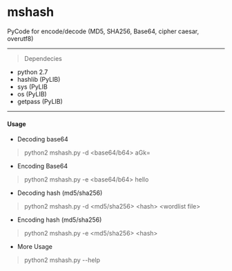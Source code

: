 # mshash
PyCode for encode/decode (MD5, SHA256, Base64, cipher caesar, overutf8)

------

> Dependecies
- python 2.7
- hashlib (PyLIB)
- sys (PyLIB
- os (PyLIB)
- getpass (PyLIB)


---------

#### Usage

- Decoding base64
> python2 mshash.py -d <base64/b64> aGk=
- Encoding Base64
> python2 mshash.py -e <base64/b64> hello

- Decoding hash (md5/sha256)
>python2 mshash.py -d \<md5/sha256> \<hash> <wordlist file\>
  
- Encoding hash (md5/sha256)
>python2 mshash.py -e \<md5/sha256> <hash\>

- More Usage
> python2 mshash.py --help

